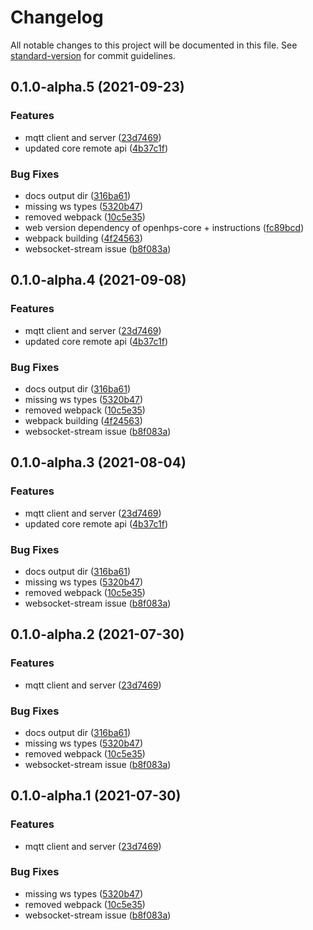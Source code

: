 # Changelog

All notable changes to this project will be documented in this file. See [standard-version](https://github.com/conventional-changelog/standard-version) for commit guidelines.

## 0.1.0-alpha.5 (2021-09-23)


### Features

* mqtt client and server ([23d7469](https://github.com/OpenHPS/openhps-mqtt/commit/23d74691e069f34a239a08444bb858ea187cce0f))
* updated core remote api ([4b37c1f](https://github.com/OpenHPS/openhps-mqtt/commit/4b37c1f4edebbadd47c7262b74ccab52033b0c62))


### Bug Fixes

* docs output dir ([316ba61](https://github.com/OpenHPS/openhps-mqtt/commit/316ba61b3cca2bcad2634cfb7270943d6fb2d773))
* missing ws types ([5320b47](https://github.com/OpenHPS/openhps-mqtt/commit/5320b47eda04c660e7f4127e43adbca0691fd961))
* removed webpack ([10c5e35](https://github.com/OpenHPS/openhps-mqtt/commit/10c5e356e23bac5ce5af9640b926072f897f1cfc))
* web version dependency of openhps-core + instructions ([fc89bcd](https://github.com/OpenHPS/openhps-mqtt/commit/fc89bcd71a7b735896416af883aa84464d7b91f6))
* webpack building ([4f24563](https://github.com/OpenHPS/openhps-mqtt/commit/4f24563662ae0bb642cfafbd74f9db93a63b1d95))
* websocket-stream issue ([b8f083a](https://github.com/OpenHPS/openhps-mqtt/commit/b8f083a6da25aec1cc551ad29e07faec0376d27d))

## 0.1.0-alpha.4 (2021-09-08)


### Features

* mqtt client and server ([23d7469](https://github.com/OpenHPS/openhps-mqtt/commit/23d74691e069f34a239a08444bb858ea187cce0f))
* updated core remote api ([4b37c1f](https://github.com/OpenHPS/openhps-mqtt/commit/4b37c1f4edebbadd47c7262b74ccab52033b0c62))


### Bug Fixes

* docs output dir ([316ba61](https://github.com/OpenHPS/openhps-mqtt/commit/316ba61b3cca2bcad2634cfb7270943d6fb2d773))
* missing ws types ([5320b47](https://github.com/OpenHPS/openhps-mqtt/commit/5320b47eda04c660e7f4127e43adbca0691fd961))
* removed webpack ([10c5e35](https://github.com/OpenHPS/openhps-mqtt/commit/10c5e356e23bac5ce5af9640b926072f897f1cfc))
* webpack building ([4f24563](https://github.com/OpenHPS/openhps-mqtt/commit/4f24563662ae0bb642cfafbd74f9db93a63b1d95))
* websocket-stream issue ([b8f083a](https://github.com/OpenHPS/openhps-mqtt/commit/b8f083a6da25aec1cc551ad29e07faec0376d27d))

## 0.1.0-alpha.3 (2021-08-04)


### Features

* mqtt client and server ([23d7469](https://github.com/OpenHPS/openhps-mqtt/commit/23d74691e069f34a239a08444bb858ea187cce0f))
* updated core remote api ([4b37c1f](https://github.com/OpenHPS/openhps-mqtt/commit/4b37c1f4edebbadd47c7262b74ccab52033b0c62))


### Bug Fixes

* docs output dir ([316ba61](https://github.com/OpenHPS/openhps-mqtt/commit/316ba61b3cca2bcad2634cfb7270943d6fb2d773))
* missing ws types ([5320b47](https://github.com/OpenHPS/openhps-mqtt/commit/5320b47eda04c660e7f4127e43adbca0691fd961))
* removed webpack ([10c5e35](https://github.com/OpenHPS/openhps-mqtt/commit/10c5e356e23bac5ce5af9640b926072f897f1cfc))
* websocket-stream issue ([b8f083a](https://github.com/OpenHPS/openhps-mqtt/commit/b8f083a6da25aec1cc551ad29e07faec0376d27d))

## 0.1.0-alpha.2 (2021-07-30)


### Features

* mqtt client and server ([23d7469](https://github.com/OpenHPS/openhps-mqtt/commit/23d74691e069f34a239a08444bb858ea187cce0f))


### Bug Fixes

* docs output dir ([316ba61](https://github.com/OpenHPS/openhps-mqtt/commit/316ba61b3cca2bcad2634cfb7270943d6fb2d773))
* missing ws types ([5320b47](https://github.com/OpenHPS/openhps-mqtt/commit/5320b47eda04c660e7f4127e43adbca0691fd961))
* removed webpack ([10c5e35](https://github.com/OpenHPS/openhps-mqtt/commit/10c5e356e23bac5ce5af9640b926072f897f1cfc))
* websocket-stream issue ([b8f083a](https://github.com/OpenHPS/openhps-mqtt/commit/b8f083a6da25aec1cc551ad29e07faec0376d27d))

## 0.1.0-alpha.1 (2021-07-30)


### Features

* mqtt client and server ([23d7469](https://github.com/OpenHPS/openhps-mqtt/commit/23d74691e069f34a239a08444bb858ea187cce0f))


### Bug Fixes

* missing ws types ([5320b47](https://github.com/OpenHPS/openhps-mqtt/commit/5320b47eda04c660e7f4127e43adbca0691fd961))
* removed webpack ([10c5e35](https://github.com/OpenHPS/openhps-mqtt/commit/10c5e356e23bac5ce5af9640b926072f897f1cfc))
* websocket-stream issue ([b8f083a](https://github.com/OpenHPS/openhps-mqtt/commit/b8f083a6da25aec1cc551ad29e07faec0376d27d))
